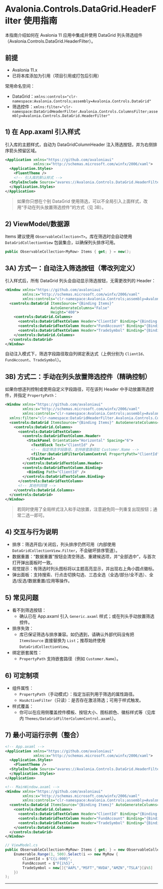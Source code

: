 # Avalonia.Controls.DataGrid.HeaderFilter 使用指南

本指南介绍如何在 Avalonia 11 应用中集成并使用 DataGrid 列头筛选组件（Avalonia.Controls.DataGrid.HeaderFilter）。

## 前提

- Avalonia 11.x
- 已将本库添加为引用（项目引用或打包后引用）

常用命名空间：

- DataGrid：`xmlns:controls="clr-namespace:Avalonia.Controls;assembly=Avalonia.Controls.DataGrid"`
- 筛选控件：`xmlns:filter="clr-namespace:DataGridHeaderFilter.Avalonia.Controls.ColumnsFilter;assembly=Avalonia.Controls.DataGrid.HeaderFilter"`

## 1) 在 App.axaml 引入样式

引入库的主题样式，自动为 DataGridColumnHeader 注入筛选按钮，并为右侧排序箭头预留区域。

```xml
<Application xmlns="https://github.com/avaloniaui"
             xmlns:x="http://schemas.microsoft.com/winfx/2006/xaml">
  <Application.Styles>
    <FluentTheme />
    <!-- 引入库的默认样式 -->
  <StyleInclude Source="avares://Avalonia.Controls.DataGrid.HeaderFilter/Themes/Generic.axaml" />
  </Application.Styles>
</Application>
```

> 如果你只想在个别 DataGrid 使用筛选，可以不全局引入上面样式，改用“手动在列头放置筛选控件”的方式（见 3B）。

## 2) ViewModel/数据源

Items 建议使用 `ObservableCollection<T>`。库在筛选时会自动使用 `DataGridCollectionView` 包装集合，以确保列头排序可用。

```csharp
public ObservableCollection<MyRow> Items { get; } = new();
```

## 3A) 方式一：自动注入筛选按钮（零改列定义）

引入样式后，所有 DataGrid 列头会自动显示筛选按钮，无需更改列的 Header：

```xml
<Window xmlns="https://github.com/avaloniaui"
        xmlns:x="http://schemas.microsoft.com/winfx/2006/xaml"
        xmlns:controls="clr-namespace:Avalonia.Controls;assembly=Avalonia.Controls.DataGrid">
  <controls:DataGrid ItemsSource="{Binding Items}"
                     AutoGenerateColumns="False"
                     Height="400">
    <controls:DataGrid.Columns>
      <controls:DataGridTextColumn Header="ClientId" Binding="{Binding ClientId}" />
      <controls:DataGridTextColumn Header="FundAccount" Binding="{Binding FundAccount}" />
      <controls:DataGridTextColumn Header="TradeSymbol" Binding="{Binding TradeSymbol}" />
    </controls:DataGrid.Columns>
  </controls:DataGrid>
</Window>
```

自动注入模式下，筛选字段路径取自列绑定表达式（上例分别为 `ClientId`、`FundAccount`、`TradeSymbol`）。

## 3B) 方式二：手动在列头放置筛选控件（精确控制）

如果你想逐列控制或使用自定义字段路径，可在该列 Header 中手动放置筛选控件，并指定 `PropertyPath`：

```xml
<Window xmlns="https://github.com/avaloniaui"
        xmlns:x="http://schemas.microsoft.com/winfx/2006/xaml"
        xmlns:controls="clr-namespace:Avalonia.Controls;assembly=Avalonia.Controls.DataGrid"
  xmlns:filter="clr-namespace:DataGridHeaderFilter.Avalonia.Controls.ColumnsFilter;assembly=Avalonia.Controls.DataGrid.HeaderFilter">
  <controls:DataGrid ItemsSource="{Binding Items}" AutoGenerateColumns="False">
    <controls:DataGrid.Columns>
      <controls:DataGridTextColumn>
        <controls:DataGridTextColumn.Header>
          <StackPanel Orientation="Horizontal" Spacing="6">
            <TextBlock Text="ClientId" />
            <!-- 指定筛选字段路径，支持嵌套路径如 Customer.Name -->
            <filter:DataGridFilterColumnControl PropertyPath="ClientId" />
          </StackPanel>
        </controls:DataGridTextColumn.Header>
        <controls:DataGridTextColumn.Binding>
          <Binding Path="ClientId" />
        </controls:DataGridTextColumn.Binding>
      </controls:DataGridTextColumn>
      <!-- 其他列同理 -->
    </controls:DataGrid.Columns>
  </controls:DataGrid>
</Window>
```

> 若同时使用了全局样式注入和手动放置，注意避免同一列重复出现按钮；通常二选一即可。

## 4) 交互与行为说明

- 排序：筛选开启/关闭后，列头排序仍然可用（内部使用 `DataGridCollectionView.Filter`，不会破坏排序管道）。
- 数据重置：“数据重置”按钮会清空筛选、重建候选项，并“全部选中”，与首次打开弹出面板时一致。
- 视觉提示：有筛选时列头图标将以主题高亮显示，并出现右上角小圆点徽标。
- 弹出面板：支持搜索、行点击切换勾选、三态全选（全选/部分/全不选）、全选/反选/数据重置/应用等操作。

## 5) 常见问题

- 看不到筛选按钮：
  - 确认已在 App.axaml 引入 `Generic.axaml` 样式；或在列头手动放置筛选控件。
- 排序失效：
  - 库已保证筛选与排序兼容。如仍遇到，请确认外部代码没有把 `ItemsSource` 直接替换为 `List`；推荐始终使用 `DataGridCollectionView`。
- 绑定嵌套属性：
  - `PropertyPath` 支持嵌套路径（例如 `Customer.Name`）。

## 6) 可定制项

- 组件属性：
  - `PropertyPath`（手动模式）：指定当前列用于筛选的属性路径。
  - `HasActiveFilter`（只读）：是否存在激活筛选；可用于样式触发。
- 样式覆盖：
  - 你可以在应用侧覆盖控件模板、按钮大小、图标颜色、徽标样式等（见库内 `Themes/DataGridFilterColumnControl.axaml`）。

## 7) 最小可运行示例（整合）

```xml
<!-- App.axaml -->
<Application xmlns="https://github.com/avaloniaui"
             xmlns:x="http://schemas.microsoft.com/winfx/2006/xaml">
  <Application.Styles>
    <FluentTheme />
  <StyleInclude Source="avares://Avalonia.Controls.DataGrid.HeaderFilter/Themes/Generic.axaml" />
  </Application.Styles>
</Application>
```

```xml
<!-- MainWindow.axaml -->
<Window xmlns="https://github.com/avaloniaui"
        xmlns:x="http://schemas.microsoft.com/winfx/2006/xaml"
        xmlns:controls="clr-namespace:Avalonia.Controls;assembly=Avalonia.Controls.DataGrid">
  <controls:DataGrid ItemsSource="{Binding Items}" AutoGenerateColumns="False" Height="400">
    <controls:DataGrid.Columns>
      <controls:DataGridTextColumn Header="ClientId" Binding="{Binding ClientId}" />
      <controls:DataGridTextColumn Header="FundAccount" Binding="{Binding FundAccount}" />
      <controls:DataGridTextColumn Header="TradeSymbol" Binding="{Binding TradeSymbol}" />
    </controls:DataGrid.Columns>
  </controls:DataGrid>
</Window>
```

```csharp
// ViewModel.cs
public ObservableCollection<MyRow> Items { get; } = new ObservableCollection<MyRow>(
    Enumerable.Range(1, 500).Select(i => new MyRow {
        ClientId = $"C{i:000}",
        FundAccount = $"F{i%5}",
        TradeSymbol = new[]{"AAPL","MSFT","NVDA","AMZN","TSLA"}[i%5]
    })
);
```

---

